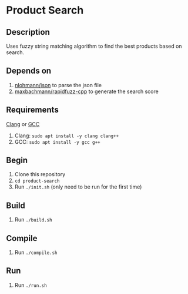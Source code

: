 # Product Search #

## Description ##
Uses fuzzy string matching algorithm to find the best products based on search.

## Depends on ##
1. [nlohmann/json](https://github.com/nlohmann/json) to parse the json file
2. [maxbachmann/rapidfuzz-cpp](https://github.com/maxbachmann/rapidfuzz-cpp) to generate the search score

## Requirements ##
[Clang](https://clang.llvm.org/) or [GCC](https://gcc.gnu.org/)
1. Clang: `sudo apt install -y clang clang++`
2. GCC: `sudo apt install -y gcc g++`

## Begin ##
1. Clone this repository
2. `cd product-search`
2. Run `./init.sh` (only need to be run for the first time)

## Build ##
1. Run `./build.sh`

## Compile ##
1. Run `./compile.sh`

## Run ##
1. Run `./run.sh`
